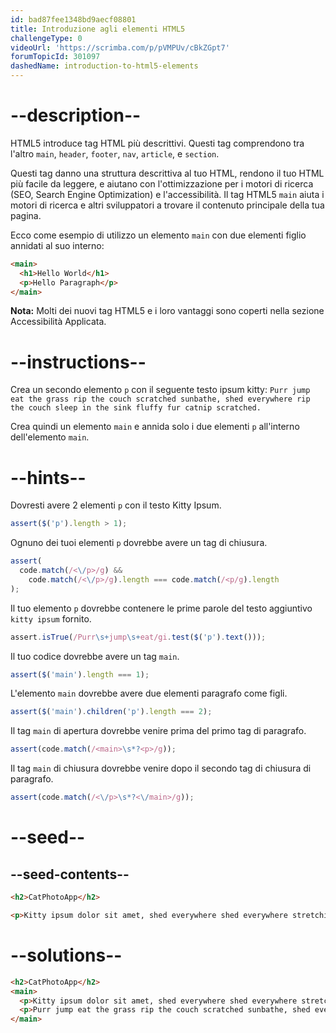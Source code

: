 ```yaml
---
id: bad87fee1348bd9aecf08801
title: Introduzione agli elementi HTML5
challengeType: 0
videoUrl: 'https://scrimba.com/p/pVMPUv/cBkZGpt7'
forumTopicId: 301097
dashedName: introduction-to-html5-elements
---
```


# --description--

HTML5 introduce tag HTML più descrittivi. Questi tag comprendono tra l'altro `main`, `header`, `footer`, `nav`, `article`, e `section`.

Questi tag danno una struttura descrittiva al tuo HTML, rendono il tuo HTML più facile da leggere, e aiutano con l'ottimizzazione per i motori di ricerca (SEO, Search Engine Optimization) e l'accessibilità. Il tag HTML5 `main` aiuta i motori di ricerca e altri sviluppatori a trovare il contenuto principale della tua pagina.

Ecco come esempio di utilizzo un elemento `main` con due elementi figlio annidati al suo interno:

```html
<main> 
  <h1>Hello World</h1>
  <p>Hello Paragraph</p>
</main>
```

**Nota:** Molti dei nuovi tag HTML5 e i loro vantaggi sono coperti nella sezione Accessibilità Applicata.

# --instructions--

Crea un secondo elemento `p` con il seguente testo ipsum kitty: `Purr jump eat the grass rip the couch scratched sunbathe, shed everywhere rip the couch sleep in the sink fluffy fur catnip scratched.`

Crea quindi un elemento `main` e annida solo i due elementi `p` all'interno dell'elemento `main`.

# --hints--

Dovresti avere 2 elementi `p` con il testo Kitty Ipsum.

```js
assert($('p').length > 1);
```

Ognuno dei tuoi elementi `p` dovrebbe avere un tag di chiusura.

```js
assert(
  code.match(/<\/p>/g) &&
    code.match(/<\/p>/g).length === code.match(/<p/g).length
);
```

Il tuo elemento `p` dovrebbe contenere le prime parole del testo aggiuntivo `kitty ipsum` fornito.

```js
assert.isTrue(/Purr\s+jump\s+eat/gi.test($('p').text()));
```

Il tuo codice dovrebbe avere un tag `main`.

```js
assert($('main').length === 1);
```

L'elemento `main` dovrebbe avere due elementi paragrafo come figli.

```js
assert($('main').children('p').length === 2);
```

Il tag `main` di apertura dovrebbe venire prima del primo tag di paragrafo.

```js
assert(code.match(/<main>\s*?<p>/g));
```

Il tag `main` di chiusura dovrebbe venire dopo il secondo tag di chiusura di paragrafo.

```js
assert(code.match(/<\/p>\s*?<\/main>/g));
```

# --seed--

## --seed-contents--

```html
<h2>CatPhotoApp</h2>

<p>Kitty ipsum dolor sit amet, shed everywhere shed everywhere stretching attack your ankles chase the red dot, hairball run catnip eat the grass sniff.</p>
```

# --solutions--

```html
<h2>CatPhotoApp</h2>
<main>
  <p>Kitty ipsum dolor sit amet, shed everywhere shed everywhere stretching attack your ankles chase the red dot, hairball run catnip eat the grass sniff.</p>
  <p>Purr jump eat the grass rip the couch scratched sunbathe, shed everywhere rip the couch sleep in the sink fluffy fur catnip scratched.</p>
</main>
```
